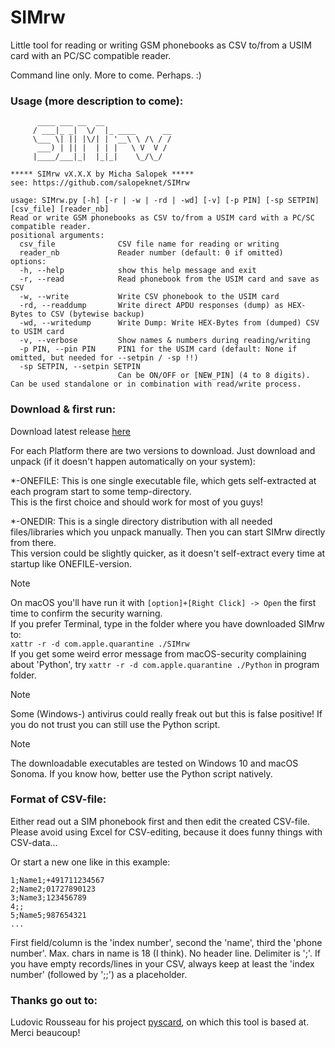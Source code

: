 # SIMrw
Little tool for reading or writing GSM phonebooks as CSV to/from a USIM card with an PC/SC
compatible reader.

Command line only. More to come. Perhaps. :)

### Usage (more description to come):
```
      ____ ___ __  __               
     / ___|_ _|  \/  |_ ____      __
     \___ \| || |\/| | '__\ \ /\ / /
      ___) | || |  | | |   \ V  V / 
     |____/___|_|  |_|_|    \_/\_/  
                                
***** SIMrw vX.X.X by Micha Salopek *****
see: https://github.com/salopeknet/SIMrw

usage: SIMrw.py [-h] [-r | -w | -rd | -wd] [-v] [-p PIN] [-sp SETPIN] [csv_file] [reader_nb]
Read or write GSM phonebooks as CSV to/from a USIM card with a PC/SC compatible reader.
positional arguments:
  csv_file              CSV file name for reading or writing
  reader_nb             Reader number (default: 0 if omitted)
options:
  -h, --help            show this help message and exit
  -r, --read            Read phonebook from the USIM card and save as CSV
  -w, --write           Write CSV phonebook to the USIM card
  -rd, --readdump       Write direct APDU responses (dump) as HEX-Bytes to CSV (bytewise backup)
  -wd, --writedump      Write Dump: Write HEX-Bytes from (dumped) CSV to USIM card
  -v, --verbose         Show names & numbers during reading/writing
  -p PIN, --pin PIN     PIN1 for the USIM card (default: None if omitted, but needed for --setpin / -sp !!)
  -sp SETPIN, --setpin SETPIN
                        Can be ON/OFF or [NEW_PIN] (4 to 8 digits). Can be used standalone or in combination with read/write process.
```

### Download & first run:
Download latest release [here](https://github.com/salopeknet/SIMrw/releases/latest)<br>

For each Platform there are two versions to download. Just download and unpack (if it doesn't happen automatically on your system):<br>

*-ONEFILE: This is one single executable file, which gets self-extracted at each program start to some temp-directory.<br>This is the first choice and should work for most of you guys!<br>

*-ONEDIR: This is a single directory distribution with all needed files/libraries which you unpack manually. Then you can start SIMrw directly from there.<br> This version could be slightly quicker, as it doesn't self-extract every time at startup like ONEFILE-version.<br>

> [!NOTE]
> On macOS you'll have run it with ```[option]+[Right Click] -> Open``` the first time to confirm the security warning.<br>
> If you prefer Terminal, type in the folder where you have downloaded SIMrw to:<br>```xattr -r -d com.apple.quarantine ./SIMrw```<br>
> If you get some weird error message from macOS-security complaining about 'Python', try ```xattr -r -d com.apple.quarantine ./Python``` in program folder.

> [!NOTE]
> Some (Windows-) antivirus could really freak out but this is false positive!
If you do not trust you can still use the Python script.

> [!NOTE]
> The downloadable executables are tested on Windows 10 and macOS Sonoma.
> If you know how, better use the Python script natively. 

### Format of CSV-file:
Either read out a SIM phonebook first and then edit the created CSV-file.
Please avoid using Excel for CSV-editing, because it does funny things with CSV-data...

Or start a new one like in this example:
```
1;Name1;+491711234567
2;Name2;01727890123
3;Name3;123456789
4;;
5;Name5;987654321
...
```
First field/column is the 'index number', second the 'name', third the 'phone number'. 
Max. chars in name is 18 (I think). No header line. Delimiter is ';'. If you have empty records/lines in your CSV, always keep at least the 'index number' (followed by ';;') as a placeholder.


### Thanks go out to:
Ludovic Rousseau for his project [pyscard](https://github.com/LudovicRousseau/pyscard), on which this tool is based at. Merci beaucoup!
